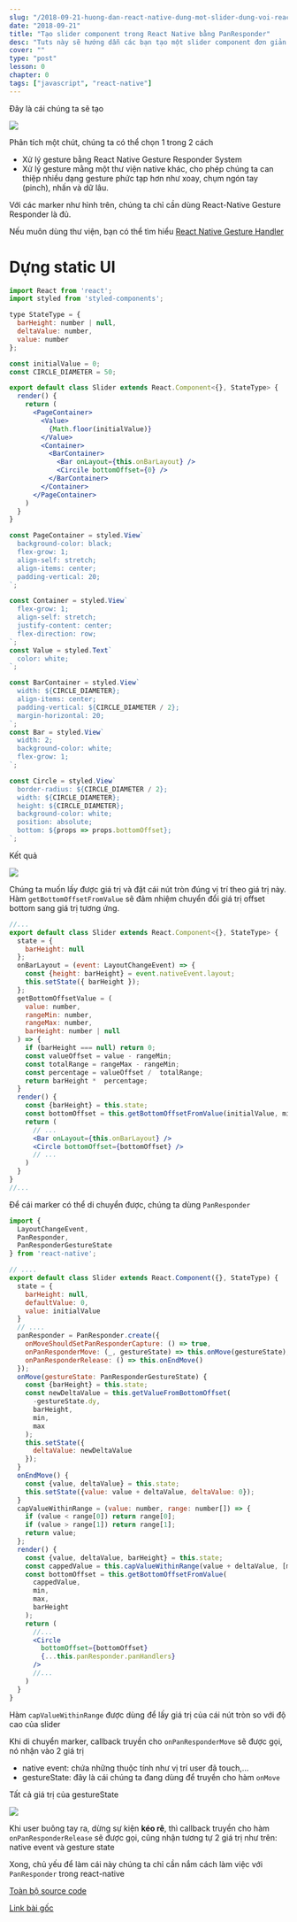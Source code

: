 ```yaml
---
slug: "/2018-09-21-huong-dan-react-native-dung-mot-slider-dung-voi-react-native"
date: "2018-09-21"
title: "Tạo slider component trong React Native bằng PanResponder"
desc: "Tuts này sẽ hướng dẫn các bạn tạo một slider component đơn giản trong React Native bằng PanResponder"
cover: ""
type: "post"
lesson: 0
chapter: 0
tags: ["javascript", "react-native"]
---
```


Đây là cái chúng ta sẽ tạo

![](https://blog.bam.tech/hs-fs/hubfs/slider.gif?t=1537455804760&width=1122&name=slider.gif)

Phân tích một chút, chúng ta có thể chọn 1 trong 2 cách

- Xử lý gesture bằng React Native Gesture Responder System
- Xử lý gesture mằng một thư viện native khác, cho phép chúng ta can thiệp nhiều dạng gesture phức tạp hơn như xoay, chụm ngón tay (pinch), nhấn và dữ lâu.

Với các marker như hình trên, chúng ta chỉ cần dùng React-Native Gesture Responder là đủ.

Nếu muôn dùng thư viện, bạn có thể tìm hiểu [React Native Gesture Handler](https://kmagiera.github.io/react-native-gesture-handler/)

# Dựng static UI

```jsx
import React from 'react';
import styled from 'styled-components';

type StateType = {
  barHeight: number | null,
  deltaValue: number,
  value: number
};

const initialValue = 0;
const CIRCLE_DIAMETER = 50;

export default class Slider extends React.Component<{}, StateType> {
  render() {
    return (
      <PageContainer>
        <Value>
          {Math.floor(initialValue)}
        </Value>
        <Container>
          <BarContainer>
            <Bar onLayout={this.onBarLayout} />
            <Circile bottomOffset={0} />
          </BarContainer>
        </Container>
      </PageContainer>
    )
  }
}

const PageContainer = styled.View`
  background-color: black;
  flex-grow: 1;
  align-self: stretch;
  align-items: center;
  padding-vertical: 20;
`;

const Container = styled.View`
  flex-grow: 1;
  align-self: stretch;
  justify-content: center;
  flex-direction: row;
`;
const Value = styled.Text`
  color: white;
`;

const BarContainer = styled.View`
  width: ${CIRCLE_DIAMETER};
  align-items: center;
  padding-vertical: ${CIRCLE_DIAMETER / 2};
  margin-horizontal: 20;
`;
const Bar = styled.View`
  width: 2;
  background-color: white;
  flex-grow: 1;
`;

const Circle = styled.View`
  border-radius: ${CIRCLE_DIAMETER / 2};
  width: ${CIRCLE_DIAMETER};
  height: ${CIRCLE_DIAMETER};
  background-color: white;
  position: absolute;
  bottom: ${props => props.bottomOffset};
`;
```

Kết quả

![](https://blog.bam.tech/hs-fs/hubfs/image2.png?t=1537535876886&width=1098&name=image2.png)

Chúng ta muốn lấy được giá trị và đặt cái nút tròn đúng vị trí theo giá trị này. Hàm `getBottomOffsetFromValue` sẽ đảm nhiệm chuyển đổi giá trị offset bottom sang giá trị tương ứng.

```jsx
//...
export default class Slider extends React.Component<{}, StateType> {
  state = {
    barHeight: null
  };
  onBarLayout = (event: LayoutChangeEvent) => {
    const {height: barHeight} = event.nativeEvent.layout;
    this.setState({ barHeight });
  };
  getBottomOffsetValue = (
    value: number,
    rangeMin: number,
    rangeMax: number,
    barHeight: number | null
  ) => {
    if (barHeight === null) return 0;
    const valueOffset = value - rangeMin;
    const totalRange = rangeMax - rangeMin;
    const percentage = valueOffset /  totalRange;
    return barHeight *  percentage;
  }
  render() {
    const {barHeight} = this.state;
    const bottomOffset = this.getBottomOffsetFromValue(initialValue, min, max, barHeight);
    return (
      // ...
      <Bar onLayout={this.onBarLayout} />
      <Circle bottomOffset={bottomOffset} />
      // ...
    )
  }
}
//...
```

Để cái marker có thể di chuyển được, chúng ta dùng `PanResponder`

```jsx
import {
  LayoutChangeEvent,
  PanResponder,
  PanResponderGestureState
} from 'react-native';

// ....
export default class Slider extends React.Component({}, StateType) {
  state = {
    barHeight: null,
    defaultValue: 0,
    value: initialValue
  }
  // ....
  panResponder = PanResponder.create({
    onMoveShouldSetPanResponderCapture: () => true,
    onPanResponderMove: (_, gestureState) => this.onMove(gestureState),
    onPanResponderRelease: () => this.onEndMove()
  });
  onMove(gestureState: PanResponderGestureState) {
    const {barHeight} = this.state;
    const newDeltaValue = this.getValueFromBottomOffset(
      -gestureState.dy,
      barHeight,
      min,
      max
    );
    this.setState({
      deltaValue: newDeltaValue
    });
  }
  onEndMove() {
    const {value, deltaValue} = this.state;
    this.setState({value: value + deltaValue, deltaValue: 0});
  }
  capValueWithinRange = (value: number, range: number[]) => {
    if (value < range[0]) return range[0];
    if (value > range[1]) return range[1];
    return value;
  };
  render() {
    const {value, deltaValue, barHeight} = this.state;
    const cappedValue = this.capValueWithinRange(value + deltaValue, [min, max]);
    const bottomOffset = this.getBottomOffsetFromValue(
      cappedValue,
      min,
      max,
      barHeight
    );
    return (
      //...
      <Circle
        bottomOffset={bottomOffset}
        {...this.panResponder.panHandlers}
      />
      //...
    )
  }
}
```

Hàm `capValueWithinRange` được dùng để lấy giá trị của cái nút tròn so với độ cao của slider

Khi di chuyển marker, callback truyền cho `onPanResponderMove` sẽ được gọi, nó nhận vào 2 giá trị

- native event: chứa những thuộc tính như vị trí user đã touch,...
- gestureState: đây là cái chúng ta đang dùng để truyền cho hàm `onMove`

Tất cả giá trị của gestureState

![](https://blog.bam.tech/hs-fs/hubfs/image1.png?t=1537535876886&width=1640&name=image1.png)


Khi user buông tay ra, dừng sự kiện **kéo rê**, thì callback truyền cho hàm `onPanResponderRelease` sẽ được gọi, cũng nhận tương tự 2 giá trị như trên: native event và gesture state

Xong, chủ yếu để làm cái này chúng ta chỉ cần nắm cách làm việc với `PanResponder` trong react-native

[Toàn bộ source code](https://gist.github.com/jfaverie/d98d8f60a510e3b68abeffb43a77d47a)


[Link bài gốc](https://blog.bam.tech/developper-news/create-vertical-slider-with-react-native-panresponder)